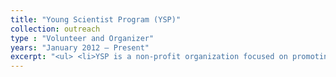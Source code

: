 ```yaml
---
title: "Young Scientist Program (YSP)"
collection: outreach
type : "Volunteer and Organizer"
years: "January 2012 – Present"
excerpt: "<ul> <li>YSP is a non-profit organization focused on promoting STEM education and encouraging the pursuit of careers in STEM fields by traditionally underrepresented minorities.</li><li>Organized meetings and events for high school and middle school students in the Saint Louis area.</li><li>2017 – Co-Consultant of the volunteer program. I am responsible for creating new and continuing existing connections between volunteers and the St. Louis community.</li><li>2016 – Co-Director <ul><li>Oversaw 39 Teaching Team Events and reached 3,429 students</li><li>Oversaw 21 Field Trips to Wash U with 11 schools and reached 854 students</li> </ul></li><li>2015 - Director</li><li>2014 - Assistant Director<ul><li>Oversaw events which engaged with 2,300 students</li></ul></li><li>2012 – Present – Ecology and Evolution Teaching Team Member</li></ul>"
---
```

